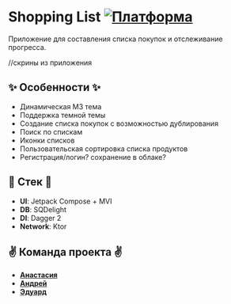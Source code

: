 # Shopping List [![Платформа](https://img.shields.io/badge/Android-10%2B-green)]()

Приложение для составления списка покупок и отслеживание прогресса.

//скрины из приложения

## :sparkles: Особенности :sparkles:

-   Динамическая M3 тема
-   Поддержка темной темы
-   Создание списка покупок с возможностью дублирования
-   Поиск по спискам
-	Иконки списков
-	Пользовательская сортировка списка продуктов
-	Регистрация/логин? сохранение в облаке?

## :wrench: Стек :wrench:

-   **UI**: Jetpack Compose + MVI
-   **DB**: SQDelight
-   **DI**: Dagger 2
-   **Network**: Ktor

## :v: Команда проекта :v:
- **[Анастасия](https://github.com/nst-personal)**
- **[Андрей](https://github.com/Xaxaido)**
- **[Эдуард](https://github.com/Veetver)**